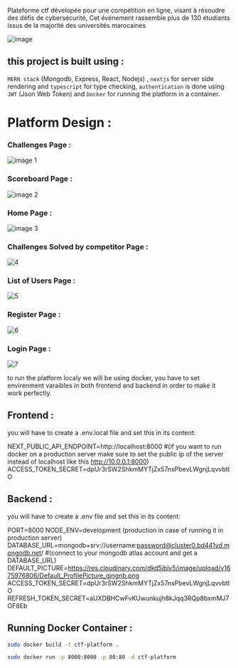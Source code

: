 Plateforme ctf dévelopée pour une compétition en ligne, visant à résoudre des défis de cybersécurité, Cet événement rassemble plus de 130 étudiants issus de la majorité des universités marocaines

![image](https://github.com/user-attachments/assets/0b0f43f6-94b8-4483-a8bd-8f4716a814fe)

## this project is built using :  

`MERN stack` (Mongodb, Express, React, Nodejs) , `nextjs` for server side rendering and `typescript` for type checking, `authentication` is done using `JWT` (Json Web Token) and `Docker` for running the platform in a container.

# Platform Design : 

### Challenges Page : 

![image 1](https://github.com/user-attachments/assets/76d26e27-38bc-4cf6-b6a8-c141f8b09606)

### Scoreboard Page : 

![image 2](https://github.com/user-attachments/assets/934cab08-06ab-416c-a4f3-343c11cb5c59)

### Home Page : 

![image 3](https://github.com/user-attachments/assets/05d62ee6-fd24-47d2-b359-7717e764abc1)

### Challenges Solved by competitor Page : 

![4](https://github.com/user-attachments/assets/c30d275d-a913-405c-9b38-228c056f8714)

### List of Users Page : 

![5](https://github.com/user-attachments/assets/759e0a44-af37-4b40-8cb6-48d92dd90243)

### Register Page : 

![6](https://github.com/user-attachments/assets/1c6604f8-b473-4fd3-a90e-3fb52aa5e81d)

### Login Page : 

![7](https://github.com/user-attachments/assets/d28aeaea-905c-4e7f-87f2-8fa3b9efd8cf)

to run the platform localy we will be using docker, you have to set envirenment varaibles in both frontend and backend in order to make it work perfectly.

## Frontend : 

you will have to create a .env.local file
and set this in its content:

NEXT_PUBLIC_API_ENDPOINT=http://localhost:8000 #(if you want to run docker on a production server make sure to set the public ip of the server instead of localhost like this http://10.0.0.1:8000)
ACCESS_TOKEN_SECRET=dpUr3rSW2ShkmMYTjZx57nsPbevLWgnjLqvvbtIO

## Backend : 

you will have to create a .env file
and set this in its content:

PORT=8000
NODE_ENV=development (production in case of running it in production server)
DATABASE_URL=mongodb+srv://username:password@cluster0.bd441vd.mongodb.net/   #(connect to your mongodb atlas account and get a DATABASE_URL)
DEFAULT_PICTURE=https://res.cloudinary.com/dkd5jblv5/image/upload/v1675976806/Default_ProfilePicture_gjngnb.png
ACCESS_TOKEN_SECRET=dpUr3rSW2ShkmMYTjZx57nsPbevLWgnjLqvvbtIO
REFRESH_TOKEN_SECRET=aUXDBHCwFvKUwunkujh8kJqq3RQp8bxmMJ7OF8Eb

## Running Docker Container : 

```bash
sudo docker build -t ctf-platform .
```

```bash
sudo docker run -p 8000:8000 -p 80:80 -d ctf-platform
```
